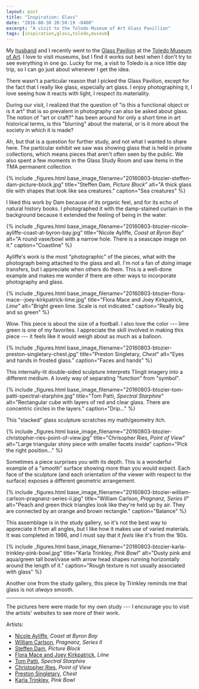 ```yaml
---
layout: post
title: "Inspiration: Glass"
date: "2016-08-30 20:50:19 -0400"
excerpt: "A visit to the Toledo Museum of Art Glass Pavillion"
tags: [inspiration,glass,toledo,museum]
---
```


My [husband](http://vaguery.com) and I recently went to the [Glass Pavilion](http://www.toledomuseum.org/glass-pavilion/) at the [Toledo Museum of Art](http://www.toledomuseum.org). I love to visit museums, but I find it works out best when I don't try to see everything in one go. Lucky for me, a visit to Toledo is a nice little day trip, so I can go just about whenever I get the idea.

There wasn't a particular reason that I picked the Glass Pavilion, except for the fact that I really like glass, especially art glass. I enjoy photographing it, I love seeing how it reacts with light, I respect its materiality.

During our visit, I realized that the question of "is this a functional object or is it art" that is so prevalent in photography can also be asked about glass. The notion of "art or craft?" has been around for only a short time in art historical terms, is this "blurring" about the material, or is it more about the society in which it is made?

Ah, but that is a question for further study, and not what I wanted to share here. The particular exhibit we saw was showing glass that is held in private collections, which means pieces that aren't often seen by the public. We also spent a few moments in the Glass Study Room and saw items in the TMA permanent collection.

{% include _figures.html
  base_image_filename="20160803-btozier-steffen-dam-picture-block.jpg"
  title="Steffen Dam, _Picture Block_"
  alt="A thick glass tile with shapes that look like sea creatures."
  caption="Sea creatures"
%}

I liked this work by Dam because of its organic feel, and for its echo of natural history books. I photographed it with the damp-stained curtain in the background because it extended the feeling of being in the water.

{% include _figures.html
  base_image_filename="20160803-btozier-nicole-ayliffe-coast-at-byron-bay.jpg"
  title="Nicole Ayliffe, _Coast at Byron Bay_"
  alt="A round vase/bowl with a narrow hole. There is a seascape image on it."
  caption="Coastline"
%}

Ayliffe's work is the most "photographic" of the pieces, what with the photograph being attached to the glass and all. I'm not a fan of *doing* image transfers, but I appreciate when others do them. This is a well-done example and makes me wonder if there are other ways to incorporate photography and glass.

{% include _figures.html
  base_image_filename="20160803-btozier-flora-mace--joey-kirkpatrick-lime.jpg"
  title="Flora Mace and Joey Kirkpatrick, _Lime_"
  alt="Bright green lime. Scale is not indicated."
  caption="Really big and so green"
%}

Wow. This piece is about the size of a football. I also love the color --- lime green is one of my favorites. I appreciate the skill involved in making this piece --- it feels like it would weigh about as much as a balloon.

{% include _figures.html
  base_image_filename="20160803-btozier-preston-singletary-chest.jpg"
  title="Preston Singletary, _Chest_"
  alt="Eyes and hands in frosted glass."
  caption="Faces and hands"
%}

This internally-lit double-sided sculpture interprets Tlingit imagery into a different medium. A lovely way of separating "function" from "symbol".

{% include _figures.html
  base_image_filename="20160803-btozier-tom-patti-spectral-starphire.jpg"
  title="Tom Patti, _Spectral Starphire_"
  alt="Rectangular cube with layers of red and clear glass. There are concentric circles in the layers."
  caption="Drip..."
%}

This "stacked" glass sculpture scratches my math/geometry itch.

{% include _figures.html
  base_image_filename="20160803-btozier-christopher-ries-point-of-view.jpg"
  title="Chrisopher Ries, _Point of View_"
  alt="Large triangular shiny piece with smaller facets inside"
  caption="Pick the right position..."
%}

Sometimes a piece surprises you with its depth. This is a wonderful example of a "smooth" surface showing more than you would expect. Each face of the sculpture (and each orientation of the viewer with respect to the surface) exposes a different geometric arrangement.

{% include _figures.html
  base_image_filename="20160803-btozier-william-carlson-pragnanz-series-ii.jpg"
  title="William Carlson, _Pragnanz, Series II_"
  alt="Peach and green thick triangles look like they're held up by air. They are connected by an orange and brown rectangle."
  caption="Balance"
%}

This assemblage is in the study gallery, so it's not the best way to appreciate it from all angles, but I like how it makes use of varied materials. It was completed in 1986, and I must say that it *feels* like it's from the ’80s.

{% include _figures.html
  base_image_filename="20160803-btozier-karla-trinkley-pink-bowl.jpg"
  title="Karla Trinkley, _Pink Bowl_"
  alt="Dusty pink and aqua/green tall bowl/vase with arrow head shapes running horizontally around the length of it."
  caption="Rough texture is not usually associated with glass"
%}

Another one from the study gallery, this piece by Trinkley reminds me that glass is not *always* smooth.

---

The pictures here were made for my own study --- I encourage you to visit the artists' websites to see more of their work.

Artists:

* [Nicole Ayliffe](http://nicoleayliffe.com/home), _Coast at Byron Bay_
* [William Carlson](http://williamcarlsonglass.com), _Pragnanz, Series II_
* [Steffen Dam](http://www.steffendam.dk), _Picture Block_
* [Flora Mace and Joey Kirkpatrick](http://www.kirkpatrick-mace.com), _Lime_
* [Tom Patti](http://tompatti.com), _Spectral Starphire_
* [Christopher Ries](http://www.christopherries.com), _Point of View_
* [Preston Singletary](http://prestonsingletary.com), _Chest_
* [Karla Trinkley](https://www.google.com/search?q=Karla+Trinkley), _Pink Bowl_
